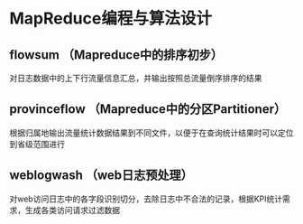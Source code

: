 # MapReduce编程与算法设计

## flowsum （Mapreduce中的排序初步）
对日志数据中的上下行流量信息汇总，并输出按照总流量倒序排序的结果

## provinceflow （Mapreduce中的分区Partitioner）
根据归属地输出流量统计数据结果到不同文件，以便于在查询统计结果时可以定位到省级范围进行

## weblogwash （web日志预处理）
对web访问日志中的各字段识别切分，去除日志中不合法的记录，根据KPI统计需求，生成各类访问请求过滤数据
